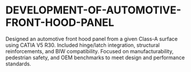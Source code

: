 # DEVELOPMENT-OF-AUTOMOTIVE-FRONT-HOOD-PANEL
Designed an automotive front hood panel from a given Class-A surface using CATIA V5 R30. Included hinge/latch integration, structural reinforcements, and BIW compatibility. Focused on manufacturability, pedestrian safety, and OEM benchmarks to meet design and performance standards.
